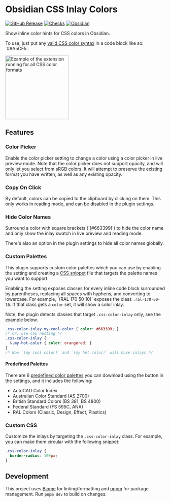 # Obsidian CSS Inlay Colors

[![GitHub Release](https://img.shields.io/github/v/release/GRA0007/obsidian-css-inlay-colors?label=version)](https://github.com/GRA0007/obsidian-css-inlay-colors/releases)
[![Checks](https://img.shields.io/github/check-runs/GRA0007/obsidian-css-inlay-colors/main)](https://github.com/GRA0007/obsidian-css-inlay-colors/actions/workflows/checks.yml)
[![Obsidian](https://img.shields.io/badge/obsidian-plugin-8A5CF5?logo=obsidian)](https://obsidian.md)

Show inline color hints for CSS colors in Obsidian.

To use, just put any [valid CSS color syntax](https://developer.mozilla.org/en-US/docs/Web/CSS/color_value) in a code block like so: \`\#8A5CF5\`.

<img src="example.jpg" alt="Example of the extension running for all CSS color formats" width="200">

## Features

### Color Picker

Enable the color picker setting to change a color using a color picker in live preview mode. Note that the color picker does not support opacity, and will only let you select from sRGB colors. It will attempt to preserve the existing format you have written, as well as any existing opacity.

### Copy On Click

By default, colors can be copied to the clipboard by clicking on them. This only works in reading mode, and can be disabled in the plugin settings.

### Hide Color Names

Surround a color with square brackets (\`[\#663399]\`) to hide the color name and only show the inlay swatch in live preview and reading mode.

There's also an option in the plugin settings to hide all color names globally.

### Custom Palettes

This plugin supports custom color palettes which you can use by enabling the setting and creating a [CSS snippet](https://help.obsidian.md/snippets) file that targets the palette names you want to support.

Enabling the setting exposes classes for every inline code block surrounded by parentheses, replacing all spaces with hyphens, and converting to lowercase. For example, \`(RAL 170 50 10)\` exposes the class `.ral-170-50-10`. If that class gets a `color` set, it will show a color inlay.

Note, the plugin detects classes that target `.css-color-inlay` only, see the example below.

```css
.css-color-inlay.my-cool-color { color: #663399; }
/* Or, use CSS nesting */
.css-color-inlay {
  &.my-hot-color { color: orangered; }
}
/* Now `(my cool color)` and `(my hot color)` will have inlays */
```

#### Predefined Palettes

There are 6 [predefined color palettes](./palettes.css) you can download using the button in the settings, and it includes the following:

- AutoCAD Color Index
- Australian Color Standard (AS 2700)
- British Standard Colors (BS 381, BS 4800)
- Federal Standard (FS 595C, ANA)
- RAL Colors (Classic, Design, Effect, Plastics)

### Custom CSS

Customize the inlays by targeting the `.css-color-inlay` class. For example, you can make them circular with the following snippet:

```css
.css-color-inlay {
  border-radius: 100px;
}
```

## Development

This project uses [Biome](https://biomejs.dev/) for linting/formatting and [pnpm](https://pnpm.io/) for package management. Run `pnpm dev` to build on changes.
